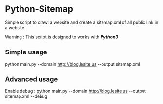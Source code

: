 Python-Sitemap
==============
Simple script to crawl a website and create a sitemap.xml of all public link in a website

Warning : This script is designed to works with ***Python3***

Simple usage
------------
python main.py --domain http://blog.lesite.us --output sitemap.xml

Advanced usage
--------------

Enable debug :
python main.py --domain http://blog.lesite.us --output sitemap.xml --debug
